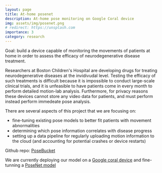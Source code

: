```yaml
---
layout: page
title: At-home posenet
description: At-home pose monitoring on Google Coral device
img: assets/img/posenet.png
# redirect: https://unsplash.com
importance: 3
category: research
---
```


Goal: build a device capable of monitoring the movements of patients at home in order to assess the efficacy of neurodegenerative disease treatment.

Researchers at Boston Children's Hospital are developing drugs for treating neurodegenerative diseases at the invidivudal level. Testing the efficacy of such treatments is difficult because it is impossible to conduct large-scale clinical trials, and it is unfeasible to have patients come in every month to perform detailed motion-lab analysis. Furthermore, for privacy reasons these devices cannot store any video data for patients, and must perform instead perform immedeate pose analysis.

There are several aspects of this project that we are focusing on:
- fine-tuning existing pose models to better fit patients with movement abnormalities
- determining which pose information correlates with disease progress
- setting up a data pipeline for regularly uploading motion information to the cloud (and accounting for potential crashes or device restarts)

Github repo: <a href="https://github.com/ilonadem/posebucket">PoseBucket</a>

We are currently deploying our model on a  <a href="https://coral.ai/">Google coral device</a> and fine-tunning a <a href="https://github.com/ilonadem/project-posenet">PoseNet model</a>